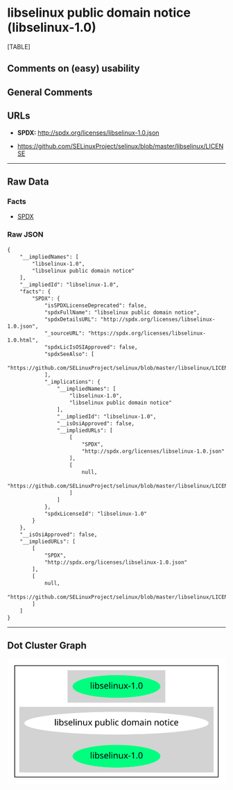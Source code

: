 libselinux public domain notice (libselinux-1.0)
================================================

[TABLE]

Comments on (easy) usability
----------------------------

General Comments
----------------

URLs
----

-   **SPDX:** http://spdx.org/licenses/libselinux-1.0.json

-   https://github.com/SELinuxProject/selinux/blob/master/libselinux/LICENSE

------------------------------------------------------------------------

Raw Data
--------

### Facts

-   [SPDX](https://spdx.org/licenses/libselinux-1.0.html "SPDX")

### Raw JSON

    {
        "__impliedNames": [
            "libselinux-1.0",
            "libselinux public domain notice"
        ],
        "__impliedId": "libselinux-1.0",
        "facts": {
            "SPDX": {
                "isSPDXLicenseDeprecated": false,
                "spdxFullName": "libselinux public domain notice",
                "spdxDetailsURL": "http://spdx.org/licenses/libselinux-1.0.json",
                "_sourceURL": "https://spdx.org/licenses/libselinux-1.0.html",
                "spdxLicIsOSIApproved": false,
                "spdxSeeAlso": [
                    "https://github.com/SELinuxProject/selinux/blob/master/libselinux/LICENSE"
                ],
                "_implications": {
                    "__impliedNames": [
                        "libselinux-1.0",
                        "libselinux public domain notice"
                    ],
                    "__impliedId": "libselinux-1.0",
                    "__isOsiApproved": false,
                    "__impliedURLs": [
                        [
                            "SPDX",
                            "http://spdx.org/licenses/libselinux-1.0.json"
                        ],
                        [
                            null,
                            "https://github.com/SELinuxProject/selinux/blob/master/libselinux/LICENSE"
                        ]
                    ]
                },
                "spdxLicenseId": "libselinux-1.0"
            }
        },
        "__isOsiApproved": false,
        "__impliedURLs": [
            [
                "SPDX",
                "http://spdx.org/licenses/libselinux-1.0.json"
            ],
            [
                null,
                "https://github.com/SELinuxProject/selinux/blob/master/libselinux/LICENSE"
            ]
        ]
    }

------------------------------------------------------------------------

Dot Cluster Graph
-----------------

![](../dot/libselinux-1.0.svg "dot")